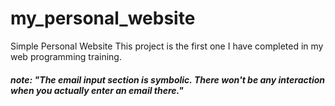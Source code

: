 # my_personal_website
Simple Personal Website
This project is the first one I have completed in my web programming training.

##### note: "The email input section is symbolic. There won't be any interaction when you actually enter an email there."
